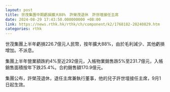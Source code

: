 ```yaml
---
layout: post
title: 世茂集團中期虧損擴大88%　許榮茂退休　許世壇接任主席
date: 2024-08-29 17:43:50.000000000 +08:00
link: https://news.rthk.hk/rthk/ch/component/k2/1768182-20240829.htm
categories: rthk
---
```


世茂集團上半年虧損226.7億元人民幣，按年擴大88%，由於毛利減少、其他虧損增加。不派息。

集團上半年營業額跌約4%至近292億元，入帳物業銷售跌5%至231.7億元，入帳銷售面積按年下跌25.4%。合約銷售額170.9億元。

集團公布，許榮茂退休，退任主席兼執行董事，他的兒子許世壇接任主席，9月1日起生效。
